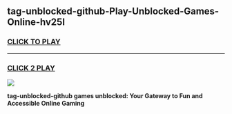 
## tag-unblocked-github-Play-Unblocked-Games-Online-hv25l
<h3>
<a href="https://premium76.site?title=tag-unblocked-github&ref=25A">CLICK TO PLAY</a></h3>
<hr>

<h3>
<a href="https://premium76.site?title=tag-unblocked-github&ref=25A">CLICK 2 PLAY</a>
  
</h3>

<a href="https://premium76.site?title=tag-unblocked-github&ref=25A"><img src="https://clearcache.store/games.png"></a>


**tag-unblocked-github games unblocked: Your Gateway to Fun and Accessible Online Gaming**
